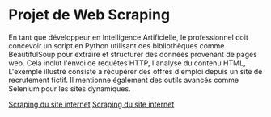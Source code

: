 # Projet de Web Scraping

En tant que développeur en Intelligence Artificielle, le professionnel doit concevoir un script en Python utilisant des bibliothèques comme BeautifulSoup pour extraire et structurer des données provenant de pages web. Cela inclut l'envoi de requêtes HTTP, l'analyse du contenu HTML, L'exemple illustré consiste à récupérer des offres d'emploi depuis un site de recrutement fictif. Il mentionne également des outils avancés comme Selenium pour les sites dynamiques.

[Scraping du site internet](web-scraping.png)
[Scraping du site internet](Job-Board.png)

